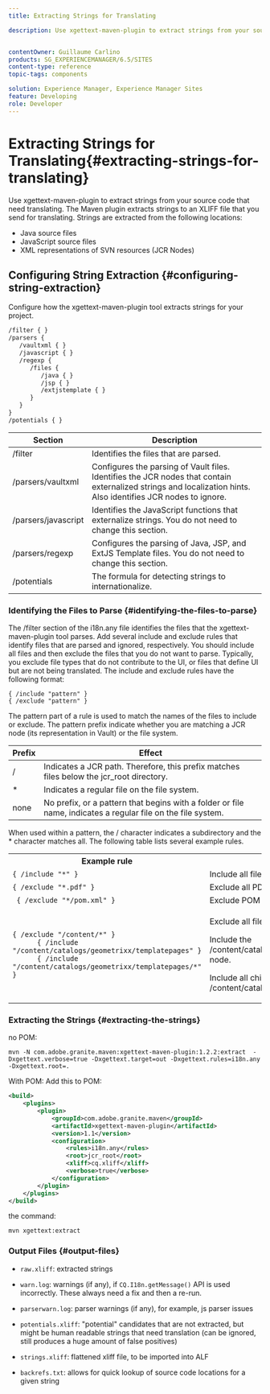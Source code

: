 ```yaml
---
title: Extracting Strings for Translating

description: Use xgettext-maven-plugin to extract strings from your source code that need translating


contentOwner: Guillaume Carlino
products: SG_EXPERIENCEMANAGER/6.5/SITES
content-type: reference
topic-tags: components

solution: Experience Manager, Experience Manager Sites
feature: Developing
role: Developer
---
```

# Extracting Strings for Translating{#extracting-strings-for-translating}

Use xgettext-maven-plugin to extract strings from your source code that need translating. The Maven plugin extracts strings to an XLIFF file that you send for translating. Strings are extracted from the following locations:

* Java source files
* JavaScript source files
* XML representations of SVN resources (JCR Nodes)

## Configuring String Extraction {#configuring-string-extraction}

Configure how the xgettext-maven-plugin tool extracts strings for your project.

```xml
/filter { }
/parsers {
   /vaultxml { }
   /javascript { }
   /regexp {
      /files {
         /java { }
         /jsp { }
         /extjstemplate { }
      }
   }
}
/potentials { }
```

| Section |Description |
|---|---|
| /filter |Identifies the files that are parsed. |
| /parsers/vaultxml  |Configures the parsing of Vault files. Identifies the JCR nodes that contain externalized strings and localization hints. Also identifies JCR nodes to ignore. |
| /parsers/javascript |Identifies the JavaScript functions that externalize strings. You do not need to change this section. |
| /parsers/regexp |Configures the parsing of Java, JSP, and ExtJS Template files. You do not need to change this section. |
| /potentials |The formula for detecting strings to internationalize. |

### Identifying the Files to Parse {#identifying-the-files-to-parse}

The /filter section of the i18n.any file identifies the files that the xgettext-maven-plugin tool parses. Add several include and exclude rules that identify files that are parsed and ignored, respectively. You should include all files and then exclude the files that you do not want to parse. Typically, you exclude file types that do not contribute to the UI, or files that define UI but are not being translated. The include and exclude rules have the following format:

```
{ /include "pattern" }
{ /exclude "pattern" }
```

The pattern part of a rule is used to match the names of the files to include or exclude. The pattern prefix indicate whether you are matching a JCR node (its representation in Vault) or the file system.

| Prefix |Effect |
|---|---|
| / |Indicates a JCR path. Therefore, this prefix matches files below the jcr_root directory. |
| &ast; |Indicates a regular file on the file system. |
| none |No prefix, or a pattern that begins with a folder or file name, indicates a regular file on the file system. |

When used within a pattern, the / character indicates a subdirectory and the &ast; character matches all. The following table lists several example rules.

<table>
 <tbody>
  <tr>
   <th>Example rule</th>
   <th>Effect</th>
  </tr>
  <tr>
   <td><code>{ /include "*" }</code></td>
   <td>Include all files.</td>
  </tr>
  <tr>
   <td><code>{ /exclude "*.pdf" }</code></td>
   <td>Exclude all PDF files.</td>
  </tr>
  <tr>
   <td><code> { /exclude "*/pom.xml" }</code></td>
   <td>Exclude POM files.</td>
  </tr>
  <tr>
   <td><code class="code">{ /exclude "/content/*" }
      { /include "/content/catalogs/geometrixx/templatepages" }
      { /include "/content/catalogs/geometrixx/templatepages/*" }</code></td>
   <td><p>Exclude all files below the /content node.</p> <p>Include the /content/catalogs/geometrixx/templatepages node.</p> <p>Include all child nodes of /content/catalogs/geometrixx/templatepages.</p> </td>
  </tr>
 </tbody>
</table>

### Extracting the Strings  {#extracting-the-strings}

no POM:

```shell
mvn -N com.adobe.granite.maven:xgettext-maven-plugin:1.2.2:extract  -Dxgettext.verbose=true -Dxgettext.target=out -Dxgettext.rules=i18n.any -Dxgettext.root=.
```

With POM: Add this to POM:

```xml
<build>
    <plugins>
        <plugin>
            <groupId>com.adobe.granite.maven</groupId>
            <artifactId>xgettext-maven-plugin</artifactId>
            <version>1.1</version>
            <configuration>
                <rules>i18n.any</rules>
                <root>jcr_root</root>
                <xliff>cq.xliff</xliff>
                <verbose>true</verbose>
            </configuration>
        </plugin>
    </plugins>
</build>
```

the command:

```shell
mvn xgettext:extract
```

### Output Files {#output-files}

* `raw.xliff`: extracted strings
* `warn.log`: warnings (if any), if `CQ.I18n.getMessage()` API is used incorrectly. These always need a fix and then a re-run.

* `parserwarn.log`: parser warnings (if any), for example, js parser issues
* `potentials.xliff`: "potential" candidates that are not extracted, but might be human readable strings that need translation (can be ignored, still produces a huge amount of false positives)
* `strings.xliff`: flattened xliff file, to be imported into ALF
* `backrefs.txt`: allows for quick lookup of source code locations for a given string
